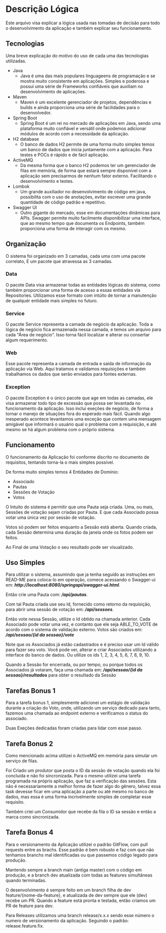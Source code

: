 # Descrição Lógica
Este arquivo visa explicar a lógica usada nas tomadas de decisão para todo o desenvolvimento da aplicação 
e também explicar seu funcionamento.

## Tecnologias
Uma breve explicação do motivo do uso de cada uma das tecnologias utilizadas.
- Java 
    - Java é uma das mais populares linguageens de programação e se mostra muito 
    consistente em aplicações. Simples e poderosa e possui uma série de Frameworks 
    confiáveis que auxiliam no desenvolvimento de aplicações.
- Maven 
    - Maven é um excelente gerenciador de projetos, dependências e builds e ainda 
    proporciona uma série de facilidades para o desenvolvedor.
- Spring Boot 
    - Spring Boot é um rei no mercado de aplicações em Java, sendo uma plataforma muito
    confiável e versátil onde podemos adicionar módulos de acordo com a necessidade 
    da aplicação.
- H2 database
    - O banco de dados H2 permite de uma forma muito simples temos um banco de dados que
    inicia juntamente com a aplicação. Para testes e POCs é rápido e de fácil aplicação.
- ActiveMQ
    - Da mesma forma que o banco H2 podemos ter um gerenciador de filas em memória, 
    de forma que estará sempre disponível com a aplicação sem precisarmos de nenhum
    fator externo. Facilitando o desenvolvimento e testes.
- Lombok
    - Um grande auxiliador no desenvolvimento de código em java, possibilita com o uso de anotações,
    evitar escrever uma grande quantidade de código padrão e repetitivo. 
- Swagger UI
    - Outro gigante do mercado, esse em documentações dinâmicas para APIs. 
    Swagger permite muito facilmente disponibilizar uma interface, que ao mesmo tempo 
    que documenta os Endpoints, também proporciona uma forma de interagir
    com os mesmo.
    
## Organização
O sistema foi organizado em 3 camadas, cada uma com uma pacote correlato, 
E um pacote que atravessa as 3 camadas.

### Data
O pacote Data visa armazenar todas as entidades lógicas do sistema, como também
proporcionar uma forma de acesso a essas entidades via Repositories. Utilizamos 
esse formato com intúito de tornar a manutenção de qualquér entidade mais simples
no futuro.

### Service
O pacote Service representa a camada de negócio da aplicação. Toda a lógica de negócio
fica armazenada nessa camada, e temos um arquivo para cada "Área de negócio". Isso
torna fácil localizar e alterar ou consertar algum requerimento.

### Web 
Esse pacote representa a camada de entrada e saída de informação da aplicação via Web.
Aqui tratamos e validamos requisições e também trabalhamos os dados que serão 
enviados para fontes externas.

### Exception
O pacote Exception é o único pacote que age em todas as camadas, ele visa armazenar
todo tipo de excessão que possa ser levantada no funcionamento da aplicação. Isso 
inclui exeções de negócio, de forma a tornar o manejo de situações fora do esperado 
mais fácil. Quando algo inesperado acontece levantamos uma exceção que contem uma 
mensagem amigável que informará o usuário qual o problema com a requisição, e até
mesmo se há algum problema com o próprio sistema.
 
    
## Funcionamento
O funcionamento da Aplicação foi conforme discrito no documento de requisitos, 
tentando torna-la o mais simples possível.

De forma muito simples temos 4 Entidades de Domínio:

- Associado
- Pautas
- Sessões de Votação
- Votos

O Intuito do sistema é permitir que uma Pauta seja criada. Uma, ou mais, 
Sessões de votação sejam criadas por Pauta. E que cada Associado possa votar
uma única vez por sessão de votação.

Votos só podem ser feitos enquanto a Sessão está aberta. Quando criada,
cada Sessão determina uma duração da janela onde os fotos podem ser feitos.

Ao Final de uma Votação o seu resultado pode ser visualizado.

## Uso Simples
Para utilizar o sistema, assumindo que ja tenha seguido as instruções em 
READ-ME para coloca-lo em operação, comece acessando o 
Swagger-ui em: _**http://localhost:8080/springapi/swagger-ui.html**_.

Então crie uma Pauta com: _**/api/pautas**_.

Com tal Pauta criada use seu Id, fornecido como retorno da requisição, 
para abrir uma sessão de votação em: _**/api/sessoes**_. 

Então vote nessa Sessão, utilize o Id obtido na chamada anterior.
Cada Associado pode votar uma vez, e contanto que ele seja ABLE_TO_VOTE
de acordo com o sistema de validação externo. 
Votos são criados em: _**/api/sessao/{id da sessao}/vote**_

Note que os Associados já estão cadastrados e é preciso usar
um Id válido para fazer seu voto. Você pode ver, alterar e criar 
Associados utilizando a interface do banco de dados. 
Ou utilize os ids 1, 2, 3, 4, 5, 6, 7, 8, 9, 10.

Quando a Sessão for encerrada, ou por tempo, ou porque todos os 
Associados já votaram, faça uma chamada em: _**/api/sessao/{id da sessao}/resultados**_
para obter o resultado da Sessão
    
    
## Tarefas Bonus 1
Para a tarefa bonus 1, simplesmente adicionei um estágio de validação durante
a criação do Voto, onde, utilizando um serviço dedicado para tanto, fazemos
uma chamada ao endpoint externo e verificamos o status do associado.

Duas Exeções dedicadas foram criadas para lidar com esse passo.

## Tarefa Bonus 2
Como mencionado acima utilizei o ActiveMQ em memória para simular um
serviço de filas. 

Foi Criado um produtor que posta o ID da sessão de votação
quando ela foi concluída e não foi sincronizada. Para o mesmo utilizei uma tarefa
programada na própris aplicação, que faz a verificação das sessões. Esta não é 
necessariamente a melhor forma de fazer algo do gênero, talvez essa task devesse
ficar em uma aplicação a parte ou até mesmo no banco de dados, mas essa é 
uma forma incrivelmente simples de completar esse requisito.

Também criei um Consumidor que recebe da fila o ID sa sessão 
e então a marca como sincronizada.

## Tarefa Bonus 4
Para o versionamento da Aplicação utilizei o padrão GitFlow, com pull requests entre as brachs.
Esse padrão é bem robusto e faz com que não tenhamos branchs mal identificadas
ou que passemos código legado para produção.

Mantendo sempre a branch main (antiga master) com o código em produção, 
e a branch dev atualizada com todas as features simultâneas quando terminadas.

O desenvolvimento é sempre feito em um branch filha de dev feature/{nome-da-feature},
e atualizada de dev sempre que ele (dev) recebe um PR. Quando a feature está pronta
e testada, então criamos um PR de feature para dev.

Para Releases utilizamos uma branch release/x.x.x sendo esse número o numero de versionamento
da aplicação. Seguindo o padrão: release.feature.fix.

